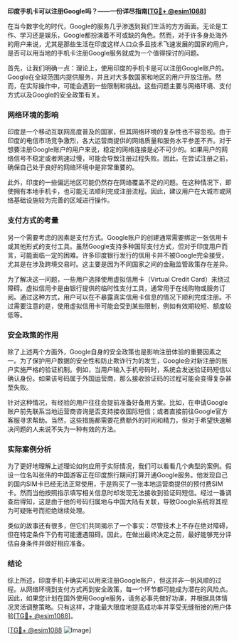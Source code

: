 **印度手机卡可以注册Google吗？——一份详尽指南[[TG💪+ @esim1088](https://t.me/s/esim1088)]**

在当今数字化的时代，Google的服务几乎渗透到我们生活的方方面面。无论是工作、学习还是娱乐，Google都扮演着不可或缺的角色。然而，对于许多身处海外的用户来说，尤其是那些生活在印度这样人口众多且技术飞速发展的国家的用户，是否可以用当地的手机卡注册Google服务就成为一个值得探讨的问题。

首先，让我们明确一点：理论上，使用印度的手机卡是可以注册Google账户的。Google在全球范围内提供服务，并且对大多数国家和地区的用户开放注册。然而，在实际操作中，可能会遇到一些限制和挑战。这些问题主要与网络环境、支付方式以及Google的安全政策有关。

### 网络环境的影响

印度是一个移动互联网高度普及的国家，但其网络环境的复杂性也不容忽视。由于印度的电信市场竞争激烈，各大运营商提供的网络质量和服务水平参差不齐。对于想要注册Google账户的用户来说，稳定的网络连接是必不可少的。如果用户的网络信号不稳定或者网速过慢，可能会导致注册过程失败。因此，在尝试注册之前，确保自己处于良好的网络环境中是非常重要的。

此外，印度的一些偏远地区可能仍然存在网络覆盖不足的问题。在这种情况下，即使拥有本地手机卡，也可能无法顺利完成注册流程。因此，建议用户在大城市或网络基础设施较为完善的区域进行操作。

### 支付方式的考量

另一个需要考虑的因素是支付方式。Google账户的创建通常需要绑定一张信用卡或其他形式的支付工具。虽然Google支持多种国际支付方式，但对于印度用户而言，可能面临一定的困难。许多印度银行发行的信用卡并不被Google完全接受，尤其是在涉及跨境交易时。这主要是因为不同国家之间的金融监管政策存在差异。

为了解决这一问题，一些用户选择使用虚拟信用卡（Virtual Credit Card）来绕过障碍。虚拟信用卡是由银行提供的临时性支付工具，通常用于在线购物或服务订阅。通过这种方式，用户可以在不暴露真实信用卡信息的情况下顺利完成注册。不过需要注意的是，使用虚拟信用卡可能会受到某些限制，例如有效期较短、额度较低等。

### 安全政策的作用

除了上述两个方面外，Google自身的安全政策也是影响注册体验的重要因素之一。为了保护用户数据的安全性和防止欺诈行为的发生，Google会对新注册的账户实施严格的验证机制。例如，当用户输入手机号码时，系统会发送验证码短信以确认身份。如果该号码属于外国运营商，那么接收验证码的过程可能会变得复杂甚至失败。

针对这种情况，有经验的用户往往会提前准备好备用方案。比如，在申请Google账户前先联系当地运营商咨询是否支持接收国际短信；或者直接前往Google官方客服寻求帮助。当然，这些措施都需要花费额外的时间和精力，但对于希望快速解决问题的人来说不失为一种有效的方法。

### 实际案例分析

为了更好地理解上述理论如何应用于实际情况，我们可以看看几个典型的案例。假设一位名叫张伟的中国游客正在印度旅行期间打算开通Google服务。他发现自己的国内SIM卡已经无法正常使用，于是购买了一张本地运营商提供的预付费SIM卡。然而当他按照指示填写相关信息时却发现无法接收到验证码短信。经过一番调查后得知，这是由于他的号码归属地与中国大陆有关联，导致Google系统将其视为可疑账号而拒绝继续处理。

类似的故事还有很多，但它们共同揭示了一个事实：尽管技术上不存在绝对障碍，但在特定条件下仍有可能遭遇阻碍。因此，在做出最终决定之前，最好能够充分评估自身条件并做好相应准备。

### 结论

综上所述，印度手机卡确实可以用来注册Google账户，但这并非一帆风顺的过程。从网络环境到支付方式再到安全政策，每一个环节都可能成为潜在的风险点。因此，如果您计划在国外使用Google服务，请务必事先做好功课，并根据具体情况灵活调整策略。只有这样，才能最大限度地提高成功率并享受无缝衔接的用户体验[[TG💪+ @esim1088](https://t.me/s/esim1088)]。

[[TG💪+ @esim1088](https://t.me/s/esim1088) ![Image](https://i.postimg.cc/4NQfJmqS/Snipaste-2025-05-13-00-14-12.png)]